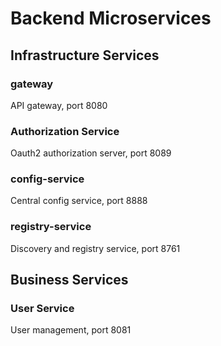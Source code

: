 # Backend Microservices

## Infrastructure Services

### gateway
API gateway, port 8080
### Authorization Service
Oauth2 authorization server, port 8089
### config-service
Central config service, port 8888
### registry-service
Discovery and registry service, port 8761

## Business Services

### User Service
User management, port 8081

